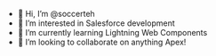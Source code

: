 - 👋 Hi, I’m @soccerteh
- 👀 I’m interested in Salesforce development
- 🌱 I’m currently learning Lightning Web Components
- 💞️ I’m looking to collaborate on anything Apex!

<!---
soccerteh/soccerteh is a ✨ special ✨ repository because its `README.md` (this file) appears on your GitHub profile.
You can click the Preview link to take a look at your changes.
--->
